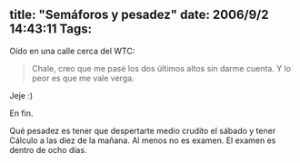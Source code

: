 title: "Semáforos y pesadez"
date: 2006/9/2 14:43:11
Tags: 
---
<p>Oído en una calle cerca del WTC:
</p>
<blockquote>Chale, creo que me pasé los dos últimos altos sin darme cuenta. Y lo peor es que me vale verga.</blockquote>
<p>
Jeje :)

En fin.

Qué pesadez es tener que despertarte medio crudito el sábado y tener Cálculo a las diez de la mañana. Al menos no es examen. El examen es dentro de ocho días. </p>
